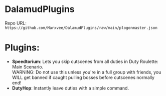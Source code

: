 # DalamudPlugins
Repo URL: `https://github.com/Marxvee/DalamudPlugins/raw/main/plogonmaster.json`
# Plugins:
- <b>Speedtorium</b>: Lets you skip cutscenes from all duties in Duty Roulette: Main Scenario.<br>
WARNING: Do not use this unless you're in a full group with friends, you WILL get banned if caught pulling bosses before cutscenes normally end!
- <b>DutyHop</b>: Instantly leave duties with a simple command.<br>

